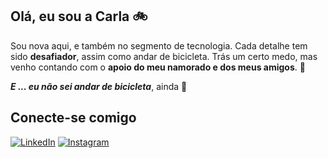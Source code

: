 ## Olá, eu sou a Carla 🚲
Sou nova aqui, e também no segmento de tecnologia. Cada detalhe tem sido **desafiador**, assim como andar de bicicleta. Trás um certo medo, mas venho contando com o **apoio do meu namorado e dos meus amigos**. 💟

**_E ... eu não sei andar de bicicleta_**, ainda 🫠

## Conecte-se comigo
[![LinkedIn](https://img.shields.io/badge/LinkedIn-000?style=for-the-badge&logo=linkedin&logoColor=0E76A8)](https://www.linkedin.com/in/carlnhav/)
[![Instagram](https://img.shields.io/badge/Instagram-000?style=for-the-badge&logo=instagram)](https://www.instagram.com/carlnhav/)

